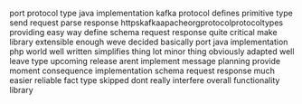 port protocol type java implementation kafka protocol defines primitive type send request parse response httpskafkaapacheorgprotocolprotocoltypes providing easy way define schema request response quite critical make library extensible enough weve decided basically port java implementation php world well written simplifies thing lot minor thing obviously adapted well leave type upcoming release arent implement message planning provide moment consequence implementation schema request response much easier reliable fact type skipped dont really interfere overall functionality library